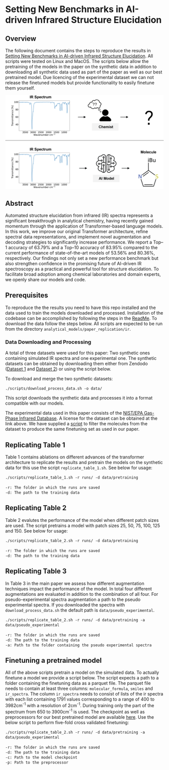 # Setting New Benchmarks in AI-driven Infrared Structure Elucidation

## Overview

The following document contains the steps to reproduce the results in [Setting New Benchmarks in AI-driven Infrared Structure Elucidation](). All scripts were tested on Linux and MacOS. The scripts below allow the pretraining of the models in the paper on the synthetic data in addition to downloading all synthetic data used as part of the paper as well as our best pretrained model. Due licencing of the experimental dataset we can not release the finetuned models but provide functionality to easily finetune them yourself.

<p align='center'>
  <img src='../figures/ir.png'>
</p>

## Abstract

Automated structure elucidation from infrared (IR) spectra represents a significant breakthrough in analytical chemistry, having recently gained momentum through the application of Transformer-based language models. In this work, we improve our original Transformer architecture, refine spectral data representations, and implement novel augmentation and decoding strategies to significantly increase performance. We report a Top–1 accuracy of 63.79% and a Top–10 accuracy of 83.95% compared to the current performance of state-of-the-art models of 53.56% and 80.36%, respectively. Our findings not only set a new performance benchmark but also strengthen confidence in the promising future of AI-driven IR spectroscopy as a practical and powerful tool for structure elucidation. To facilitate broad adoption among chemical laboratories and domain experts, we openly share our models and code.

## Prerequisites

To reproduce the the results you need to have this repo installed and the data used to train the models downloaded and processed. Installation of the codebase can be accomplished by following the steps in the [ReadMe](../../README.md). To download the data follow the steps below. All scripts are expected to be run from the directory `analytical_models/paper_replication/ir`.


### Data Downloading and Processing

A total of three datasets were used for this paper: Two synthetic ones containing simulated IR spectra and one experimental one. The synthetic datasets can be obtained by downloading them either from Zendodo ([Dataset 1](https://zenodo.org/records/14770232) and [Dataset 2](https://zenodo.org/records/7928396)) or using the script below.

To download and merge the two synthetic datasets:

```
./scripts/download_process_data.sh -o data/
```

This script downloads the synthetic data and processes it into a format compatible with our models. 

The experimental data used in this paper consists of the [NIST/EPA Gas-Phase Infrared Database](https://www.nist.gov/srd/nist-standard-reference-database-35). A license for the dataset can be obtained at the link above. We have supplied a [script](scripts/filter_nist.py) to filter the molecules from the dataset to produce the same finetuning set as used in our paper.

## Replicating Table 1

Table 1 contains ablations on different advances of the transformer architecture to replicate the results and pretrain the models on the synthetic data for this use the script `replicate_table_1.sh`. See below for usage:

```
./scripts/replicate_table_1.sh -r runs/ -d data/pretraining

-r: The folder in which the runs are saved
-d: The path to the training data
```

## Replicating Table 2

Table 2 evalutes the performance of the model when different patch sizes are used. The script pretrains a model with patch sizes 25, 50, 75, 100, 125 and 150. See below for usage:

```
./scripts/replicate_table_2.sh -r runs/ -d data/pretraining

-r: The folder in which the runs are saved
-d: The path to the training data
```

## Replicating Table 3

In Table 3 in the main paper we assess how different augmentation techniques impact the performance of the model. In total four different augmentations are evaluated in addition to the combination of all four. For pseudo-experimental spectra augmentation a path to the pseudo experimental spectra. If you downloaded the spectra with `download_process_data.sh` the default path is `data/pseudo_experimental`.

```
./scripts/replicate_table_2.sh -r runs/ -d data/pretraining -a data/pseudo_experimental

-r: The folder in which the runs are saved
-d: The path to the training data
-a: Path to the folder containing the pseudo experimental spectra
```

## Finetuning a pretrained model

All of the above scripts pretrain a model on the simulated data. To actually finetune a model we provide a script below. The script expects a path to a folder containing the finetuning data as a parquet file. The parquet file needs to contain at least three columns: `molecular_formula`, `smiles` and `ir_spectra`. The column `ir_spectra` needs to consist of lists of the ir spectra with each list containing 1791 values corresponding to a range of 400 to 3982cm<sup>-1</sup> with a resolution of 2cm<sup>-1</sup>. During training only the part of the spectrum from 650 to 3900cm<sup>-1</sup> is used. The checkpoint as well as preprocessors for our best pretrained model are available [here](https://zenodo.org/records/15116374). Use the below script to perform five-fold cross validated finetuning:

```
./scripts/replicate_table_2.sh -r runs/ -d data/pretraining -a data/pseudo_experimental

-r: The folder in which the runs are saved
-d: The path to the training data
-c: Path to the model checkpoint
-p: Path to the preprocessor 
```